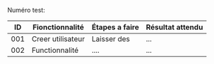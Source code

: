 Numéro test:

| ID  | Fionctionnalité | Étapes a faire | Résultat attendu|
|-----|-----------------|----------------|-----------------|
| 001 | Creer utilisateur  | Laisser des  | ...|
| 002 | Functionnalité  | .... | ...|

